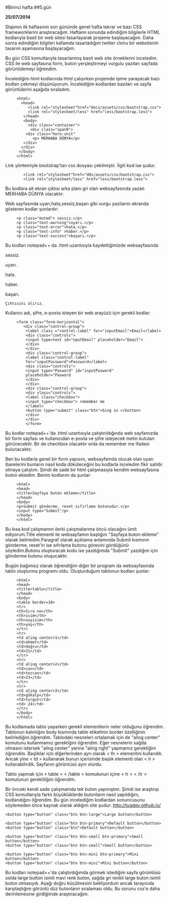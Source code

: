#Birinci hafta
##5.gün

**25/07/2014**

Stajımın ilk haftasının son gününde genel hafta tekrar ve bazı CSS frameworklerini araştıracağım. Haftann sonunda edindiğim bilgilerle HTML kodlarıyla basit bir web sitesi tasarlayarak projeme başlayacağım. Daha sonra edindiğim bilgileri kafamda tasarladığım twitter clonu bir websitenin tasarım aşamasına başlayacağım.


Bu gün CSS komutlarıyla tasarlanmış basit web site örneklerini inceledim. CSS ile web sayfasına form, buton yerşleştirmeyi vurgulu yazıları sayfada görüntülemeyi öğrendim.


İncelediğim html kodlarında html çalışırken projemde işime yarayacak bazı kodları çekmeyi düşünüyorum. İncelediğim kodlardan bazıları ve sayfa görüntülerini aşağıda sıraladım.

         <html>
           <head>
              <link rel="stylesheet"href="docs/assets/css/bootstrap.css">
              <link rel="stylesheet/less" href="less/bootstrap.less">
            </head>
            <body>
              <div class="container">
               <div class="span9">
             <div class="hero-unit"
                <p> MERHABA DÜNYA</p>
            </div>
           </div>
          </body>
         </html>


Link yöntemiyle bootstrap'tan css dosyası çekilmiştir. İlgili kod ise şudur.

            <link rel="stylesheet"href="d0s/assets/css/bootstrap.css">
            <link rel="stylesheet/less" href="less/bootstrap.less">

 Bu kodlara ait ekran çıktısı arka planı gri olan websayfasında yazan MERHABA DÜNYA olacaktır.


 Web sayfasında uyarı,hata,sessiz,başarı gibi vurgu yazılarını ekranda gösteren kodlar şunlardır:

         <p class="muted"> sessiz.</p>
         <p class="text-warning">uyarı.</p>
         <p class="text-error">hata.</p>
         <p class="text-info" >haber.</p>
         <p class="text-success">başarı.</p>

Bu kodları notepad++ da .html uzantısıyla kaydettiğimizde  websayfasında


<p class="muted"> sessiz.</p>
<p class="text-warning">uyarı.</p>
<p class="text-error">hata.</p>
<p class="text-info" >haber.</p>
<p class="text-success">başarı.</p>

    Çıktısını alırız.


Kullanıcı adı, şifre, e-posta isteyen bir web arayüzü için gerekli kodlar:


         <form class="form-horizontal">
            <div class="control-group">
             <label class ="control-label" for="inputEmail">Email</label>
             <div class="controls">
             <input type=text id="nputEmail" placeholder="Email">
             </div>
             </div>
             <div class="control-group">
             <label class="control-label"
             for="inputPassword">Password</label>
             <div class="controls">
             <input type="Pasword" id="inputPasword"
             placeholder="Pasword
             </div>
             </div>
             <div class="control-group">
             <div vlass="controls">
             <label class="checkbox">
             <input type="checkbox"> remember me
             </label>
             <button type="submit" class="btn">Sing in </button>
             </div>
             </div>
             </form>



 Bu kodlar notepad++'da .html uzantısıyla çalıştırıldığında web sayfamızda bir form sayfası ve kullanıcıdan e-posta ve şifre isteyecek metin kutuları görünecektir. Bir de chechbox olacaktır orda da remember me ifadesi bulunacaktır.


 Ben bu kodlarla genel bir form yapısını, websayfamda olucak olan uyarı ibarelerini  bunların nasıl koda döküleceğini bu kodlarla inceledim fikir sahibi olmaya çalıştım. Şimdi de sade bir html çalışmasıyla kendim websayfasına buton ekledim. Benim kodlarım da şunlar:

         <html>
         <head>
         <title>Sayfaya buton ekleme</title>
         </head>
         <body>
         <p>Submit gönderme, reset sıfırlama butonudur.</p>
         <input type="Submit"/p>
         </body>
         </html>

Bu kısa kod çalışmamın ilerki çalışmalarıma öncü olacağını ümit ediyorum.Title elementi ile websayfamın başlığını "Sayfaya buton ekleme" olarak belirledim.Paragraf olarak açıklama anlamında Submit kısmının gönderme, reset'in ise sıfırlama butonu görevini gördüğünü söyledim.Butonu oluşturacak kodu ise yazdığımda "Submit" yazdığım için gönderme butonu oluşucaktır.





 Bugün bağımsız olarak öğrendiğim diğer bir program da websayfasında tablo oluşturma programı oldu. Oluşturduğum tablonun kodları şunlar:

         <html>
         <head>
         <title>tablo</title>
         </head>
         <body>
         <table border=10>
         <tr>
         <th>Sıra no</th>
         <th>isim</th>
         <th>soyisim</th>
         <th>yaş</th>
         </tr>
         <tr>
         <td aling center>1</td>
         <td>ahmet</td>
         <td>doğru>/td>
         <td>21>/td>
         </tr>
         <tr>
         <td aling center>2</td>
         <td>can</td>
         <td>tezcan</td>
         <td>23</td>
         </tr>
         <tr>
         <td aling center>3</td>
         <td>gökalp</td>
         <td>turgut</td>
         <td> 24</td>
         </tr>
         </body>
         </html>

Bu kodlamada tablo yaparken gerekli elementlerin neler olduğunu öğrendim. Tablonun kalınlığını body kısmında  table etiketinin border özelliğinin belirlediğini öğrendim. Tablodaki nesneleri ortalamak için de "aling center" komutunu kullanmamız gerektiğini öğrendim. Eğer nesnelerin sağda olmasını istersek "aling center" yerine "aling right" yapmamız gerektiğini öğrendim. Başlıklar için diğerlerinden ayrı olarak < th > elementini kullandık. Ancak yine < td > kullanarak bunun içerisinde başlık elementi olan < h > kullanabilirdik. Sayfanın görüntüsü aynı olurdu.



Tablo yapmak için < table > < /table > komutunun içine < tr > < /tr > komutunun gerekliliğini öğrendim.

Bir önceki kendi sade çalışmamda tek buton yapmıştım. Şimdi ise araştırıp CSS komutlarıyla farklı büyüklüklerde butonların nasıl yapıldığını, kodlandığını öğrendim. Bu gün incelediğim kodlardan sonuncusunu söylemeden önce kaynak olarak aldığım site şudur: http://tugdev.github.io/



    <button type="button" class="btn btn-large">Large button</button>

    <button type="button" class="btn btn-primary">Default button</button>
    <button type="button" class="btn">Default button</button>

    <button type="button" class="btn btn-small btn-primary">Small button</button>
    <button type="button" class="btn btn-small">Small button</button>

    <button type="button" class="btn btn-mini btn-primary">Mini button</button>
    <button type="button" class="btn btn-mini">Mini button</button>

 Bu kodları notepad++'da çalıştırdığımda görmek istediğim sayfa görüntüsü solda large button isimli mavi renk buton, sağda gri renkli large buton isimli buton olmasıydı. Aşağı doğru küçülmesini bekliyordum ancak tarayıcıda karşılaştığım görüntü düz butonların sıralaması oldu. Bu sorunu css'e daha derinlemesine girdiğimde araştıracağım.

